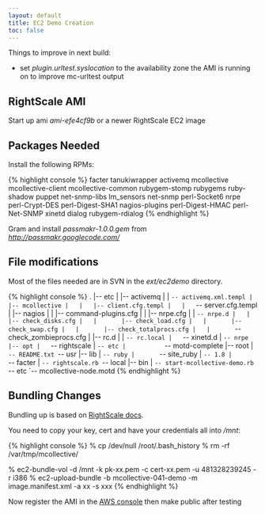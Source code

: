 ```yaml
---
layout: default
title: EC2 Demo Creation
toc: false
---
```

[Bundling]: http://support.rightscale.com/12-Guides/01-RightScale_Dashboard_User_Guide/02-Clouds/01-EC2/08-EC2_Image_Locator/Register_an_AMI#Step_2.3a_Bundle_the_Instance
[Console]: https://console.aws.amazon.com/ec2

Things to improve in next build:

 * set _plugin.urltest.syslocation_ to the availability zone the AMI is running on to improve mc-urltest output

## RightScale AMI
Start up ami _ami-efe4cf9b_ or a newer RightScale EC2 image

## Packages Needed
Install the following RPMs:

{% highlight console %}
facter
tanukiwrapper
activemq
mcollective
mcollective-client
mcollective-common
rubygem-stomp
rubygems
ruby-shadow
puppet
net-snmp-libs
lm_sensors
net-snmp
perl-Socket6
nrpe
perl-Crypt-DES
perl-Digest-SHA1
nagios-plugins
perl-Digest-HMAC
perl-Net-SNMP
xinetd
dialog
rubygem-rdialog
{% endhighlight %}

Gram and install _passmakr-1.0.0.gem_ from _http://passmakr.googlecode.com/_

## File modifications
Most of the files needed are in SVN in the _ext/ec2demo_ directory.

{% highlight console %}
.
|-- etc
|   |-- activemq
|   |   `-- activemq.xml.templ
|   |-- mcollective
|   |   |-- client.cfg.templ
|   |   `-- server.cfg.templ
|   |-- nagios
|   |   |-- command-plugins.cfg
|   |   |-- nrpe.cfg
|   |   `-- nrpe.d
|   |       |-- check_disks.cfg
|   |       |-- check_load.cfg
|   |       |-- check_swap.cfg
|   |       |-- check_totalprocs.cfg
|   |       `-- check_zombieprocs.cfg
|   |-- rc.d
|   |   `-- rc.local
|   `-- xinetd.d
|       `-- nrpe
|-- opt
|   `-- rightscale
|       `-- etc
|           `-- motd-complete
|-- root
|   `-- README.txt
`-- usr
    |-- lib
    |   `-- ruby
    |       `-- site_ruby
    |           `-- 1.8
    |               `-- facter
    |                   `-- rightscale.rb
    `-- local
        |-- bin
        |   `-- start-mcollective-demo.rb
        `-- etc
            `-- mcollective-node.motd
{% endhighlight %}

## Bundling Changes
Bundling up is based on [RightScale docs][bundling].

You need to copy your key, cert and have your credentials all into _/mnt_:

{% highlight console %}
% cp /dev/null /root/.bash_history
% rm -rf /var/tmp/mcollective/

% ec2-bundle-vol -d /mnt -k pk-xx.pem -c cert-xx.pem -u 481328239245 -r i386
% ec2-upload-bundle -b mcollective-041-demo -m image.manifest.xml -a xx -s xxx
{% endhighlight %}

Now register the AMI in the [AWS console][Console] then make public after testing
